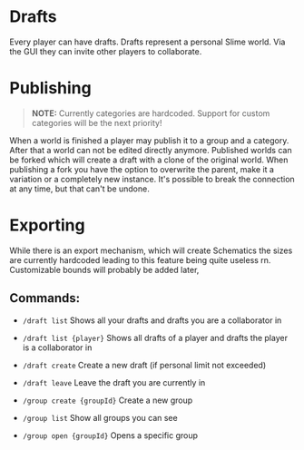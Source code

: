 # Drafts
Every player can have drafts. Drafts represent a personal Slime world. Via the GUI they can invite other players to collaborate.

# Publishing
> **NOTE:** Currently categories are hardcoded. Support for custom categories will be the next priority!

When a world is finished a player may publish it to a group and a category. After that a world can not be edited directly
anymore. Published worlds can be forked which will create a draft with a clone of the original world. When publishing a
fork you have the option to overwrite the parent, make it a variation or a completely new instance. It's possible to break
the connection at any time, but that can't be undone.

# Exporting
While there is an export mechanism, which will create Schematics the sizes are currently hardcoded leading to this feature
being quite useless rn. Customizable bounds will probably be added later,


## Commands:
 - `/draft list` Shows all your drafts and drafts you are a collaborator in
 - `/draft list {player}` Shows all drafts of a player and drafts the player is a collaborator in
 - `/draft create` Create a new draft (if personal limit not exceeded)
 - `/draft leave` Leave the draft you are currently in

 - `/group create {groupId}` Create a new group
 - `/group list` Show all groups you can see
 - `/group open {groupId}` Opens a specific group
